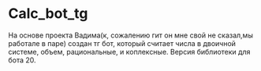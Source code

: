 # Calc_bot_tg
На основе проекта Вадима(к, сожалению гит он мне свой не сказал,мы работале в паре) создан тг бот, который считает числа в двоичной системе, объем, рациональные, и коплексные. 
Версия библиотеки для бота 20.
